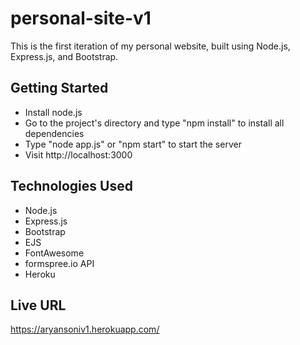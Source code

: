# personal-site-v1

This is the first iteration of my personal website, built using Node.js, Express.js, and Bootstrap. 

## Getting Started

- Install node.js
- Go to the project's directory and type "npm install" to install all dependencies
- Type "node app.js" or "npm start" to start the server 
- Visit http://localhost:3000

## Technologies Used

* Node.js
* Express.js 
* Bootstrap
* EJS
* FontAwesome
* formspree.io API
* Heroku

## Live URL
https://aryansoniv1.herokuapp.com/

